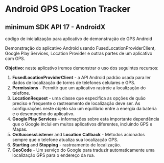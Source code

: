 # Android GPS Location Tracker

## minimum SDK API 17 - AndroidX

código de inicialização para aplicativo de demonstração de GPS Android

Demonstração do aplicativo Android usando FusedLocationProviderClient, Google Play Services, Location Provider e outras partes de um aplicativo com GPS.

**Objetivo:** neste aplicativo iremos demonstrar o uso dos seguintes recursos:

1. **FusedLocationProviderClient** - a API Android padrão usada para ler dados de localização de torres de telefones celulares e GPS.
2. **Permissions** - Permitir que um aplicativo rastreie a localização do telefone.
3. **LocationRequest** - uma classe que especifica as opções de quão preciso e frequente o rastreamento de localização deve ser. As configurações neste objeto são um equilíbrio entre a energia da bateria e o desempenho do aplicativo.
4. **Google Play Services** - informações sobre esta importante dependência que o Google inclui em muitos aplicativos diferentes, incluindo GPS e Mapas.
5. **OnSuccessListener** and **Location Callback** - Métodos acionados sempre que o telefone atualiza sua localização GPS.
6. **Starting** and **Stopping**  - rastreamento de localização.
7. **GeoCode** - Um serviço do Google para traduzir automaticamente uma localização GPS para o endereço da rua.

